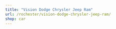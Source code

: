 ```yaml
---
title: "Vision Dodge Chrysler Jeep Ram"
url: /rochester/vision-dodge-chrysler-jeep-ram/
shop: car
---
```

